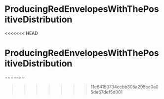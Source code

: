 # ProducingRedEnvelopesWithThePositiveDistribution
<<<<<<< HEAD
# ProducingRedEnvelopesWithThePositiveDistribution
=======
>>>>>>> 11e64150734cebb305a295ee0a05de67def5d001
